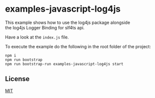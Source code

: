 # examples-javascript-log4js

This example shows how to use the log4js package alongside  
the log4js Logger Binding for slf4ts api.

Have a look at the `index.js` file.

To execute the example do the following in the root folder of the project:

    npm i
    npm run bootstrap
    npm run bootstrap-run examples-javascript-log4js start

## License

[MIT](https://www.opensource.org/licenses/mit-license.php)
